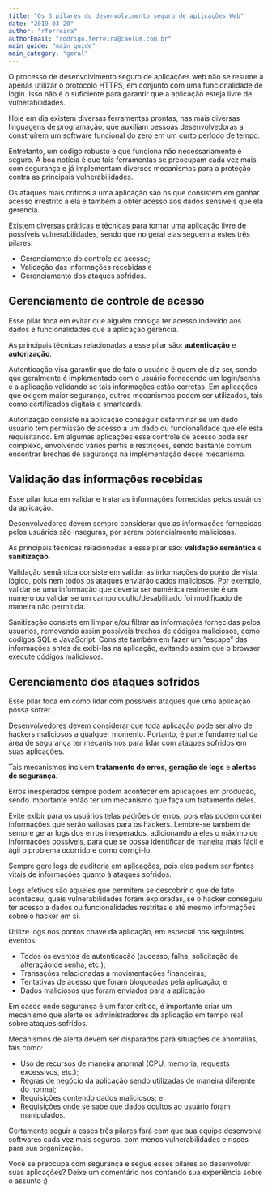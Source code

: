 ```yaml
---
title: "Os 3 pilares do desenvolvimento seguro de aplicações Web"
date: "2019-03-20"
author: "rferreira"
authorEmail: "rodrigo.ferreira@caelum.com.br"
main_guide: "main_guide"
main_category: "geral"
---
```


O processo de desenvolvimento seguro de aplicações web não se resume a apenas utilizar o protocolo HTTPS, em conjunto com uma funcionalidade de login. Isso não é o suficiente para garantir que a aplicação esteja livre de vulnerabilidades.

Hoje em dia existem diversas ferramentas prontas, nas mais diversas linguagens de programação, que auxiliam pessoas desenvolvedoras a construírem um software funcional do zero em um curto período de tempo.

Entretanto, um código robusto e que funciona não necessariamente é seguro. A boa notícia é que tais ferramentas se preocupam cada vez mais com segurança e já implementam diversos mecanismos para a proteção contra as principais vulnerabilidades.

Os ataques mais críticos a uma aplicação são os que consistem em ganhar acesso irrestrito a ela e também a obter acesso aos dados sensíveis que ela gerencia.

Existem diversas práticas e técnicas para tornar uma aplicação livre de possíveis vulnerabilidades, sendo que no geral elas seguem a estes três pilares:

- Gerenciamento do controle de acesso;
- Validação das informações recebidas e
- Gerenciamento dos ataques sofridos.

## Gerenciamento de controle de acesso

Esse pilar foca em evitar que alguém consiga ter acesso indevido aos dados e funcionalidades que a aplicação gerencia.

As principais técnicas relacionadas a esse pilar são: **autenticação** e **autorização**.

Autenticação visa garantir que de fato o usuário é quem ele diz ser, sendo que geralmente é implementado com o usuário fornecendo um login/senha e a aplicação validando se tais informações estão corretas. Em aplicações que exigem maior segurança, outros mecanismos podem ser utilizados, tais como certificados digitais e smartcards.

Autorização consiste na aplicação conseguir determinar se um dado usuário tem permissão de acesso a um dado ou funcionalidade que ele está requisitando. Em algumas aplicações esse controle de acesso pode ser complexo, envolvendo vários perfis e restrições, sendo bastante comum encontrar brechas de segurança na implementação desse mecanismo.

## Validação das informações recebidas

Esse pilar foca em validar e tratar as informações fornecidas pelos usuários da aplicação.

Desenvolvedores devem sempre considerar que as informações fornecidas pelos usuários são inseguras, por serem potencialmente maliciosas.

As principais técnicas relacionadas a esse pilar são: **validação semântica** e **sanitização**.

Validação semântica consiste em validar as informações do ponto de vista lógico, pois nem todos os ataques enviarão dados maliciosos. Por exemplo, validar se uma informação que deveria ser numérica realmente é um número ou validar se um campo oculto/desabilitado foi modificado de maneira não permitida.

Sanitização consiste em limpar e/ou filtrar as informações fornecidas pelos usuários, removendo assim possíveis trechos de códigos maliciosos, como códigos SQL e JavaScript. Consiste também em fazer um “escape” das informações antes de exibi-las na aplicação, evitando assim que o browser execute códigos maliciosos.

## **Gerenciamento dos ataques sofridos**

Esse pilar foca em como lidar com possíveis ataques que uma aplicação possa sofrer.

Desenvolvedores devem considerar que toda aplicação pode ser alvo de hackers maliciosos a qualquer momento. Portanto, é parte fundamental da área de segurança ter mecanismos para lidar com ataques sofridos em suas aplicações.

Tais mecanismos incluem **tratamento de erros**, **geração de logs** e **alertas de segurança**.

Erros inesperados sempre podem acontecer em aplicações em produção, sendo importante então ter um mecanismo que faça um tratamento deles.

Evite exibir para os usuários telas padrões de erros, pois elas podem conter informações que serão valiosas para os hackers. Lembre-se também de sempre gerar logs dos erros inesperados, adicionando a eles o máximo de informações possíveis, para que se possa identificar de maneira mais fácil e ágil o problema ocorrido e como corrigi-lo.

Sempre gere logs de auditoria em aplicações, pois eles podem ser fontes vitais de informações quanto à ataques sofridos.

Logs efetivos são aqueles que permitem se descobrir o que de fato aconteceu, quais vulnerabilidades foram exploradas, se o hacker conseguiu ter acesso a dados ou funcionalidades restritas e até mesmo informações sobre o hacker em si.

Utilize logs nos pontos chave da aplicação, em especial nos seguintes eventos:

- Todos os eventos de autenticação (sucesso, falha, solicitação de alteração de senha, etc.);
- Transações relacionadas a movimentações financeiras;
- Tentativas de acesso que foram bloqueadas pela aplicação; e
- Dados maliciosos que foram enviados para a aplicação.

Em casos onde segurança é um fator crítico, é importante criar um mecanismo que alerte os administradores da aplicação em tempo real sobre ataques sofridos.

Mecanismos de alerta devem ser disparados para situações de anomalias, tais como:

- Uso de recursos de maneira anormal (CPU, memoria, requests excessivos, etc.);
- Regras de negócio da aplicação sendo utilizadas de maneira diferente do normal;
- Requisições contendo dados maliciosos; e
- Requisições onde se sabe que dados ocultos ao usuário foram manipulados.

Certamente seguir a esses três pilares fará com que sua equipe desenvolva softwares cada vez mais seguros, com menos vulnerabilidades e riscos para sua organização.

Você se preocupa com segurança e segue esses pilares ao desenvolver suas aplicações? Deixe um comentário nos contando sua experiência sobre o assunto :)
